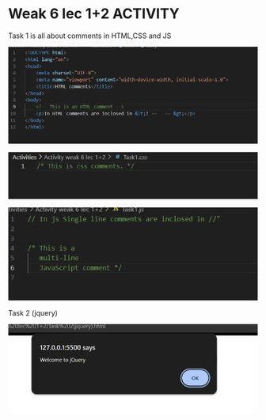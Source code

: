 <h1> Weak 6 lec 1+2 ACTIVITY</h1>
<p>Task 1 is all about comments in HTML,CSS and JS</p>

![img 1](img1.png)<br>

![img](img2.png)<br>

![img](img3.png)


<p>Task 2 (jquery)</p>

![example](T2.png)
